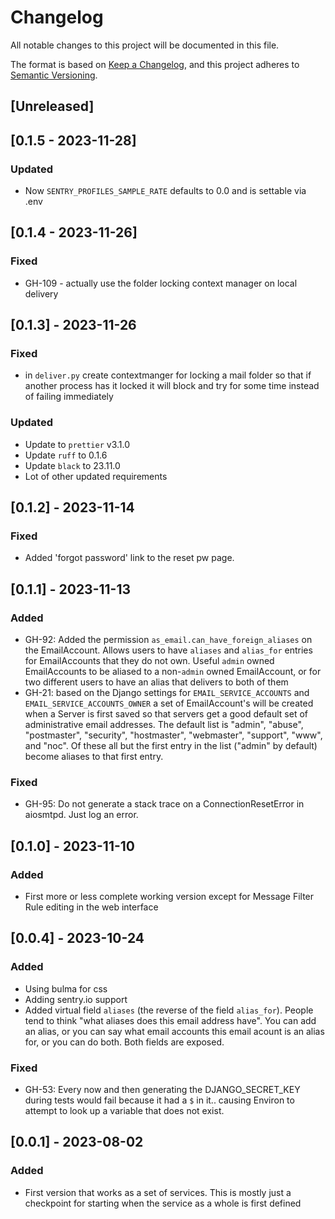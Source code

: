 # Changelog

All notable changes to this project will be documented in this file.

The format is based on [Keep a Changelog](https://keepachangelog.com/en/1.1.0/),
and this project adheres to [Semantic Versioning](https://semver.org/spec/v2.0.0.html).

## [Unreleased]

## [0.1.5 - 2023-11-28]

### Updated

- Now `SENTRY_PROFILES_SAMPLE_RATE` defaults to 0.0 and is settable via .env

## [0.1.4 - 2023-11-26]

### Fixed

- GH-109 - actually use the folder locking context manager on local delivery

## [0.1.3] - 2023-11-26

### Fixed

- in `deliver.py` create contextmanger for locking a mail folder so that if
  another process has it locked it will block and try for some time instead of
  failing immediately

### Updated

- Update to `prettier` v3.1.0
- Update `ruff` to 0.1.6
- Update `black` to 23.11.0
- Lot of other updated requirements

## [0.1.2] - 2023-11-14

### Fixed

- Added 'forgot password' link to the reset pw page.

## [0.1.1] - 2023-11-13

### Added

- GH-92: Added the permission `as_email.can_have_foreign_aliases` on the EmailAccount. Allows users to have `aliases` and `alias_for` entries for EmailAccounts that they do not own. Useful `admin` owned EmailAccounts to be aliased to a non-`admin` owned EmailAccount, or for two different users to have an alias that delivers to both of them
- GH-21: based on the Django settings for `EMAIL_SERVICE_ACCOUNTS` and `EMAIL_SERVICE_ACCOUNTS_OWNER` a set of EmailAccount's will be created when a Server is first saved so that servers get a good default set of administrative email addresses. The default list is "admin", "abuse", "postmaster", "security", "hostmaster", "webmaster", "support", "www", and "noc". Of these all but the first entry in the list ("admin" by default) become aliases to that first entry.

### Fixed

- GH-95: Do not generate a stack trace on a ConnectionResetError in
  aiosmtpd. Just log an error.

## [0.1.0] - 2023-11-10

### Added

- First more or less complete working version except for Message Filter Rule
  editing in the web interface

## [0.0.4] - 2023-10-24

### Added

- Using bulma for css
- Adding sentry.io support
- Added virtual field `aliases` (the reverse of the field `alias_for`). People tend to think "what aliases does this email address have". You can add an alias, or you can say what email accounts this email acount is an alias for, or you can do both. Both fields are exposed.

### Fixed

- GH-53: Every now and then generating the DJANGO_SECRET_KEY during tests would fail because it had a `$` in it.. causing Environ to attempt to look up a variable that does not exist.

## [0.0.1] - 2023-08-02

### Added

- First version that works as a set of services. This is mostly just a
  checkpoint for starting when the service as a whole is first defined
